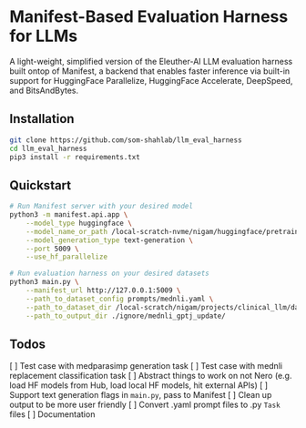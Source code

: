 # Manifest-Based Evaluation Harness for LLMs

A light-weight, simplified version of the Eleuther-AI LLM evaluation harness built ontop of Manifest, a backend that enables faster inference via built-in support for HuggingFace Parallelize, HuggingFace Accelerate, DeepSpeed, and BitsAndBytes.


## Installation

```bash
git clone https://github.com/som-shahlab/llm_eval_harness
cd llm_eval_harness
pip3 install -r requirements.txt
```

## Quickstart

```bash
# Run Manifest server with your desired model
python3 -m manifest.api.app \
	--model_type huggingface \
	--model_name_or_path /local-scratch-nvme/nigam/huggingface/pretrained/gpt-j-6B \
	--model_generation_type text-generation \
    --port 5009 \
	--use_hf_parallelize

# Run evaluation harness on your desired datasets
python3 main.py \
    --manifest_url http://127.0.0.1:5009 \
    --path_to_dataset_config prompts/mednli.yaml \
    --path_to_dataset_dir /local-scratch/nigam/projects/clinical_llm/data/mednli \
    --path_to_output_dir ./ignore/mednli_gptj_update/
```

## Todos

[ ] Test case with medparasimp generation task
[ ] Test case with mednli replacement classification task
[ ] Abstract things to work on not Nero (e.g. load HF models from Hub, load local HF models, hit external APIs)
[ ] Support text generation flags in `main.py`, pass to Manifest
[ ] Clean up output to be more user friendly
[ ] Convert .yaml prompt files to .py `Task` files
[ ] Documentation
